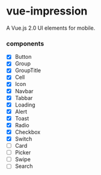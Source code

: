 # vue-impression
A Vue.js 2.0 UI elements for mobile.

### components

 - [x] Button
 - [x] Group
 - [x] GroupTitle
 - [x] Cell
 - [x] Icon
 - [x] Navbar
 - [x] Tabbar
 - [x] Loading
 - [x] Alert
 - [x] Toast
 - [x] Radio
 - [x] Checkbox
 - [x] Switch
 - [ ] Card
 - [ ] Picker
 - [ ] Swipe
 - [ ] Search
